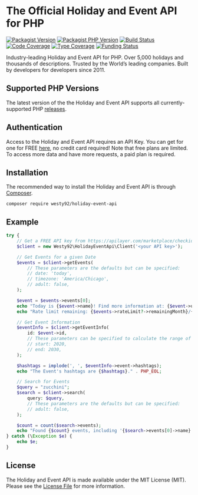 # The Official Holiday and Event API for PHP

[![Packagist Version](https://img.shields.io/packagist/v/westy92/holiday-event-api)](https://packagist.org/packages/westy92/holiday-event-api)
[![Packagist PHP Version](https://img.shields.io/packagist/dependency-v/westy92/holiday-event-api/php)](https://php.net/)
[![Build Status](https://github.com/westy92/holiday-event-api-php/actions/workflows/ci.yml/badge.svg)](https://github.com/westy92/holiday-event-api-php/actions)
[![Code Coverage](https://codecov.io/gh/westy92/holiday-event-api-php/branch/main/graph/badge.svg)](https://codecov.io/gh/westy92/holiday-event-api-php)
[![Type Coverage](https://shepherd.dev/github/westy92/holiday-event-api-php/coverage.svg)](https://shepherd.dev/github/westy92/holiday-event-api-php)
[![Funding Status](https://img.shields.io/github/sponsors/westy92)](https://github.com/sponsors/westy92)

Industry-leading Holiday and Event API for PHP. Over 5,000 holidays and thousands of descriptions. Trusted by the World’s leading companies. Built by developers for developers since 2011.

## Supported PHP Versions

The latest version of the the Holiday and Event API supports all currently-supported PHP [releases](https://endoflife.date/php).

## Authentication

Access to the Holiday and Event API requires an API Key. You can get for one for FREE [here](https://apilayer.com/marketplace/checkiday-api#pricing), no credit card required! Note that free plans are limited. To access more data and have more requests, a paid plan is required.

## Installation

The recommended way to install the Holiday and Event API is through [Composer](https://getcomposer.org/).

```
composer require westy92/holiday-event-api
```

## Example

```php
try {
    // Get a FREE API key from https://apilayer.com/marketplace/checkiday-api#pricing
    $client = new Westy92\HolidayEventApi\Client('<your API key>');

    // Get Events for a given Date
    $events = $client->getEvents(
        // These parameters are the defaults but can be specified:
        // date: 'today',
        // timezone: 'America/Chicago',
        // adult: false,
    );

    $event = $events->events[0];
    echo "Today is {$event->name}! Find more information at: {$event->url}." . PHP_EOL;
    echo "Rate limit remaining: {$events->rateLimit?->remainingMonth}/{$events->rateLimit?->limitMonth} (month)." . PHP_EOL;

    // Get Event Information
    $eventInfo = $client->getEventInfo(
        id: $event->id,
        // These parameters can be specified to calculate the range of eventInfo->Event->Occurrences
        // start: 2020,
        // end: 2030,
    );

    $hashtags = implode(', ', $eventInfo->event->hashtags);
    echo "The Event's hashtags are {$hashtags}." . PHP_EOL;

    // Search for Events
    $query = "zucchini";
    $search = $client->search(
        query: $query,
        // These parameters are the defaults but can be specified:
        // adult: false,
    );

    $count = count($search->events);
    echo "Found {$count} events, including '{$search->events[0]->name}', that match the query '{$query}'." . PHP_EOL;
} catch (\Exception $e) {
    echo $e;
}
```

## License

The Holiday and Event API is made available under the MIT License (MIT). Please see the [License File](LICENSE) for more information.

